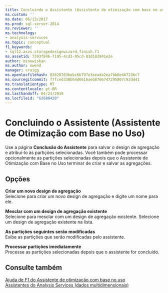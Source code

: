 ```yaml
---
title: Concluindo o Assistente (Assistente de otimização com base no uso) | Microsoft Docs
ms.custom: ''
ms.date: 06/13/2017
ms.prod: sql-server-2014
ms.reviewer: ''
ms.technology:
- analysis-services
ms.topic: conceptual
f1_keywords:
- sql12.asvs.storagedesignwizard.finish.f1
ms.assetid: 7393f846-7195-4cd3-95cd-83d102841e2e
author: minewiskan
ms.author: owend
manager: craigg
ms.openlocfilehash: 02628703bebc6b797e3eeada2ea7bb6e467236c7
ms.sourcegitcommit: f7fced330b64d6616aeb8766747295807c92dd41
ms.translationtype: MT
ms.contentlocale: pt-BR
ms.lasthandoff: 04/23/2019
ms.locfileid: "62680420"
---
```

# <a name="completing-the-wizard-usage-based-optimization-wizard"></a>Concluindo o Assistente (Assistente de Otimização com Base no Uso)
  Use a página **Conclusão do Assistente** para salvar o design de agregação e atribuí-lo às partições selecionadas. Você também pode processar opcionalmente as partições selecionadas depois que o Assistente de Otimização com Base no Uso terminar de criar e salvar as agregações.  
  
## <a name="options"></a>Opções  
 **Criar um novo design de agregação**  
 Selecione para criar um novo design de agregação e digite um nome para ele.  
  
 **Mesclar com um design de agregação existente**  
 Selecione para mesclar com um design de agregação existente. Selecione um design de agregação existente na lista.  
  
 **As partições seguintes serão modificadas**  
 Exibe as partições que serão modificadas pelo assistente.  
  
 **Processar partições imediatamente**  
 Processe as partições selecionadas depois que o assistente for concluído.  
  
## <a name="see-also"></a>Consulte também  
 [Ajuda de F1 do Assistente de otimização com base no uso](usage-based-optimization-wizard-f1-help.md)   
 [Assistentes do Analysis Services &#40;dados multidimensionais&#41;](analysis-services-wizards-multidimensional-data.md)  
  
  
